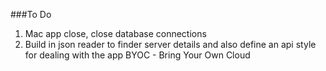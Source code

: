 ###To Do
1) Mac app close, close database connections
2) Build in json reader to finder server details and also define an api style for dealing with the app
	BYOC - Bring Your Own Cloud
	
